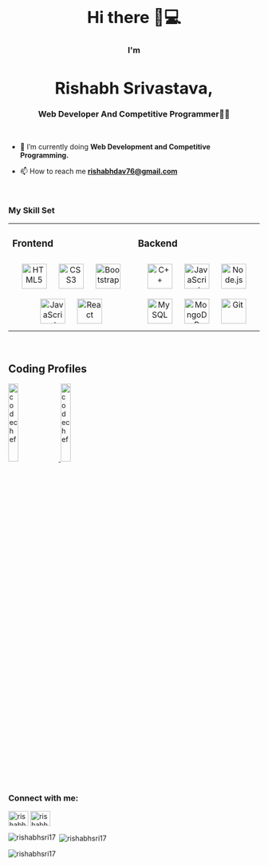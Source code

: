 ### <div align="center"><h1> Hi there 👋💻</h1></div>  
### <div align="center"> I'm <h1> Rishabh Srivastava, </h1>Web Developer And Competitive Programmer👨‍💻</div>  
  <br/>

- 🌱 I’m currently doing **Web Development and Competitive Programming.**

- 📫 How to reach me **rishabhdav76@gmail.com**

</br>

### My Skill Set

<table><tr><td valign="top" width="50%">

### Frontend  
<div align="center">  
<a href="https://en.wikipedia.org/wiki/HTML5" target="_blank"><img style="margin: 10px" src="https://profilinator.rishav.dev/skills-assets/html5-original-wordmark.svg" alt="HTML5" height="50" /></a>  
<a href="https://www.w3schools.com/css/" target="_blank"><img style="margin: 10px" src="https://profilinator.rishav.dev/skills-assets/css3-original-wordmark.svg" alt="CSS3" height="50" /></a>  
<a href="https://getbootstrap.com/docs/3.4/javascript/" target="_blank"><img style="margin: 10px" src="https://profilinator.rishav.dev/skills-assets/bootstrap-plain.svg" alt="Bootstrap" height="50" /></a> 
<a href="https://www.javascript.com/" target="_blank"><img style="margin: 10px" src="https://profilinator.rishav.dev/skills-assets/javascript-original.svg" alt="JavaScript" height="50" /></a>  
<a href="https://reactjs.org/" target="_blank"><img style="margin: 10px" src="https://profilinator.rishav.dev/skills-assets/react-original-wordmark.svg" alt="React" height="50" /></a>  
</div>

</td><td valign="top" width="50%">

### Backend  
<div align="center">  
<a href="https://www.cplusplus.com/" target="_blank"><img style="margin: 10px" src="https://profilinator.rishav.dev/skills-assets/cplusplus-original.svg" alt="C++" height="50" /></a>  
<a href="https://www.javascript.com/" target="_blank"><img style="margin: 10px" src="https://profilinator.rishav.dev/skills-assets/javascript-original.svg" alt="JavaScript" height="50" /></a>  
<a href="https://nodejs.org/" target="_blank"><img style="margin: 10px" src="https://profilinator.rishav.dev/skills-assets/nodejs-original-wordmark.svg" alt="Node.js" height="50" /></a>  
<a href="https://www.mysql.com/" target="_blank"><img style="margin: 10px" src="https://profilinator.rishav.dev/skills-assets/mysql-original-wordmark.svg" alt="MySQL" height="50" /></a> 
<!-- <a href="https://www.postgresql.org" target="_blank" rel="noreferrer"> <img src="https://raw.githubusercontent.com/devicons/devicon/master/icons/postgresql/postgresql-original-wordmark.svg" alt="postgresql" width="40" height="40"/> </a> -->
<a href="https://www.mongodb.com/" target="_blank"><img style="margin: 10px" src="https://profilinator.rishav.dev/skills-assets/mongodb-original-wordmark.svg" alt="MongoDB" height="50" /></a>  
<a href="https://github.com/" target="_blank"><img style="margin: 10px" src="https://profilinator.rishav.dev/skills-assets/git-scm-icon.svg" alt="Git" height="50" /></a>   
</div>

</td></tr></table>

<br/>  
<h2>Coding Profiles </h2>   
<div align="left">
<a href="https://codechef.com/users/rishabhsri17" target="_blank">
<img src=https://cdn.codechef.com/sites/all/themes/abessive/cc-logo.png width=20% alt=codechef  />
</a>
 
<a href="https://codeforces.com/profile/rishabh_sri17" target="_blank">
<img src=https://codeforces.org/s/0/images/codeforces-sponsored-by-ton.png width=20% alt=codechef  />
</a>  
</div>  
<br/>

<h3 align="left">Connect with me:</h3>
<p align="left">
<a href="https://linkedin.com/in/rishabhsrivastava17" target="blank"><img align="center" src="https://raw.githubusercontent.com/rahuldkjain/github-profile-readme-generator/master/src/images/icons/Social/linked-in-alt.svg" alt="rishabhsrivastava17" height="30" width="40" /></a>
<a href="https://instagram.com/rishabh_sri17" target="blank"><img align="center" src="https://raw.githubusercontent.com/rahuldkjain/github-profile-readme-generator/master/src/images/icons/Social/instagram.svg" alt="rishabh_sri17" height="30" width="40" /></a>
</p>


<p><img align="left" src="https://github-readme-stats.vercel.app/api/top-langs?username=rishabhsri17&show_icons=true&locale=en&layout=compact" alt="rishabhsri17" /></p>

<p>&nbsp;<img align="center" src="https://github-readme-stats.vercel.app/api?username=rishabhsri17&show_icons=true&locale=en" alt="rishabhsri17" /></p>

<p><img align="center" src="https://github-readme-streak-stats.herokuapp.com/?user=rishabhsri17&" alt="rishabhsri17" /></p>
